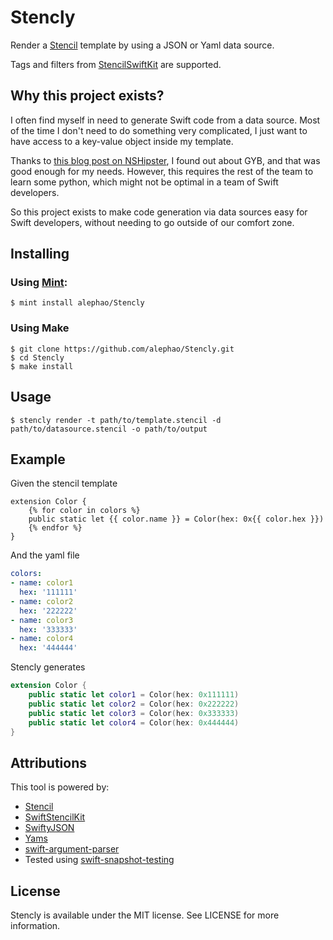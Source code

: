 # Stencly

Render a [Stencil](https://github.com/stencilproject/Stencil) template by using a JSON or Yaml data source.

Tags and filters from [StencilSwiftKit](https://github.com/SwiftGen/StencilSwiftKit) are supported.

## Why this project exists?

I often find myself in need to generate Swift code from a data source. Most of the time I don't need to do something very complicated, I just want to have access to a key-value object inside my template.

Thanks to [this blog post on NSHipster](https://nshipster.com/swift-gyb/), I found out about GYB, and that was good enough for my needs. However, this requires the rest of the team to learn some python, which might not be optimal in a team of Swift developers.

So this project exists to make code generation via data sources easy for Swift developers, without needing to go outside of our comfort zone.

## Installing

### Using [Mint](https://github.com/yonaskolb/mint):

```
$ mint install alephao/Stencly
```

### Using Make

```
$ git clone https://github.com/alephao/Stencly.git
$ cd Stencly
$ make install
```

## Usage

```
$ stencly render -t path/to/template.stencil -d path/to/datasource.stencil -o path/to/output
```

## Example

Given the stencil template

```stencil
extension Color {
    {% for color in colors %}
    public static let {{ color.name }} = Color(hex: 0x{{ color.hex }})
    {% endfor %}
}
```

And the yaml file

```yaml
colors:
- name: color1
  hex: '111111'
- name: color2
  hex: '222222'
- name: color3
  hex: '333333'
- name: color4
  hex: '444444'
```

Stencly generates

```swift
extension Color {
    public static let color1 = Color(hex: 0x111111)
    public static let color2 = Color(hex: 0x222222)
    public static let color3 = Color(hex: 0x333333)
    public static let color4 = Color(hex: 0x444444)
}

```

## Attributions

This tool is powered by:

* [Stencil](https://github.com/stencilproject/Stencil)
* [SwiftStencilKit](https://github.com/SwiftGen/StencilSwiftKit)
* [SwiftyJSON](https://github.com/SwiftyJSON/SwiftyJSON)
* [Yams](https://github.com/jpsim/Yams)
* [swift-argument-parser](https://github.com/apple/swift-argument-parser)
* Tested using [swift-snapshot-testing](https://github.com/pointfreeco/swift-snapshot-testing)

## License

Stencly is available under the MIT license. See LICENSE for more information.
